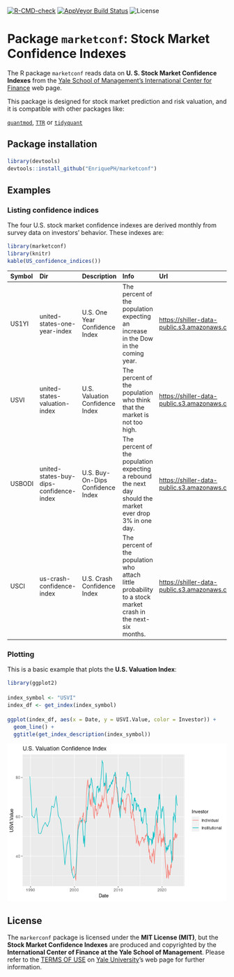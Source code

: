 <!-- badges: start -->

[![R-CMD-check](https://github.com/EnriquePH/marketconf/actions/workflows/R-CMD-check.yaml/badge.svg)](https://github.com/EnriquePH/marketconf/actions/workflows/R-CMD-check.yaml)
[![AppVeyor Build
Status](https://ci.appveyor.com/api/projects/status/github/EnriquePH/marketconf?branch=master&svg=true)](https://ci.appveyor.com/project/EnriquePH/marketconf)
![License](https://img.shields.io/:license-mit-blue.svg)

<!-- badges: end -->
<!-- README.md is generated from README.Rmd. Please edit that file -->

# Package `marketconf`: Stock Market Confidence Indexes

The R package `marketconf` reads data on **U. S. Stock Market Confidence
Indexes** from the [Yale School of Management’s International Center for
Finance](https://som.yale.edu/faculty-research/our-centers-initiatives/international-center-finance/data/stock-market-confidence)
web page.

This package is designed for stock market prediction and risk valuation,
and it is compatible with other packages like:

[`quantmod`](https://cran.r-project.org/web/packages/quantmod/index.html),
[`TTR`](https://cran.r-project.org/web/packages/TTR/index.html) or
[`tidyquant`](https://cran.r-project.org/web/packages/tidyquant/index.html)

## Package installation

``` r
library(devtools)
devtools::install_github("EnriquePH/marketconf")
```

## Examples

### Listing confidence indices

The four U.S. stock market confidence indexes are derived monthly from
survey data on investors’ behavior. These indexes are:

``` r
library(marketconf)
library(knitr)
kable(US_confidence_indices())
```

| Symbol | Dir                                     | Description                       | Info                                                                                                        | Url                                                                                        |
|:--|:----------|:---------|:--------------------------|:----------------------|
| US1YI  | united-states-one-year-index            | U.S. One Year Confidence Index    | The percent of the population expecting an increase in the Dow in the coming year.                          | <https://shiller-data-public.s3.amazonaws.com/icf_stock_market_confidence_index_table.csv> |
| USVI   | united-states-valuation-index           | U.S. Valuation Confidence Index   | The percent of the population who think that the market is not too high.                                    | <https://shiller-data-public.s3.amazonaws.com/icf_stock_market_valuation_index_table.csv>  |
| USBODI | united-states-buy-dips-confidence-index | U.S. Buy-On-Dips Confidence Index | The percent of the population expecting a rebound the next day should the market ever drop 3% in one day.   | <https://shiller-data-public.s3.amazonaws.com/icf_stock_market_dips_index_table.csv>       |
| USCI   | us-crash-confidence-index               | U.S. Crash Confidence Index       | The percent of the population who attach little probability to a stock market crash in the next-six months. | <https://shiller-data-public.s3.amazonaws.com/icf_stock_market_crash_index_table.csv>      |

### Plotting

This is a basic example that plots the **U.S. Valuation Index**:

``` r
library(ggplot2)

index_symbol <- "USVI"
index_df <- get_index(index_symbol)

ggplot(index_df, aes(x = Date, y = USVI.Value, color = Investor)) +
  geom_line() +
  ggtitle(get_index_description(index_symbol))
```

![](README-example-1.png)

## License

The `markerconf` package is licensed under the **MIT License (MIT)**,
but the **Stock Market Confidence Indexes** are produced and copyrighted
by the **International Center of Finance at the Yale School of
Management**. Please refer to the [TERMS OF
USE](https://som.yale.edu/centers/international-center-for-finance/data/stock-market-confidence-indices/united-states)
on [Yale University](https://som.yale.edu/)’s web page for further
information.
